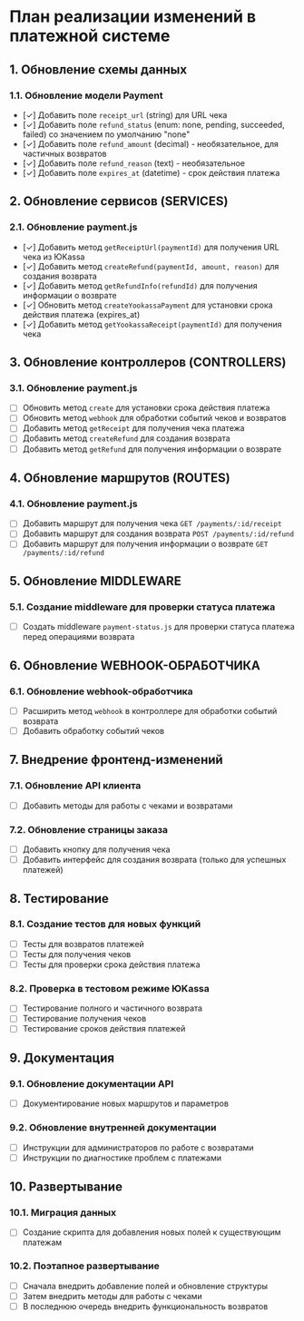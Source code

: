 # План реализации изменений в платежной системе

## 1. Обновление схемы данных

### 1.1. Обновление модели Payment

- [✓] Добавить поле `receipt_url` (string) для URL чека
- [✓] Добавить поле `refund_status` (enum: none, pending, succeeded, failed) со значением по умолчанию "none"
- [✓] Добавить поле `refund_amount` (decimal) - необязательное, для частичных возвратов
- [✓] Добавить поле `refund_reason` (text) - необязательное
- [✓] Добавить поле `expires_at` (datetime) - срок действия платежа

## 2. Обновление сервисов (SERVICES)

### 2.1. Обновление payment.js

- [✓] Добавить метод `getReceiptUrl(paymentId)` для получения URL чека из ЮKassa
- [✓] Добавить метод `createRefund(paymentId, amount, reason)` для создания возврата
- [✓] Добавить метод `getRefundInfo(refundId)` для получения информации о возврате
- [✓] Обновить метод `createYookassaPayment` для установки срока действия платежа (expires_at)
- [✓] Добавить метод `getYookassaReceipt(paymentId)` для получения чека

## 3. Обновление контроллеров (CONTROLLERS)

### 3.1. Обновление payment.js

- [ ] Обновить метод `create` для установки срока действия платежа
- [ ] Обновить метод `webhook` для обработки событий чеков и возвратов
- [ ] Добавить метод `getReceipt` для получения чека платежа
- [ ] Добавить метод `createRefund` для создания возврата
- [ ] Добавить метод `getRefund` для получения информации о возврате

## 4. Обновление маршрутов (ROUTES)

### 4.1. Обновление payment.js

- [ ] Добавить маршрут для получения чека `GET /payments/:id/receipt`
- [ ] Добавить маршрут для создания возврата `POST /payments/:id/refund`
- [ ] Добавить маршрут для получения информации о возврате `GET /payments/:id/refund`

## 5. Обновление MIDDLEWARE

### 5.1. Создание middleware для проверки статуса платежа

- [ ] Создать middleware `payment-status.js` для проверки статуса платежа перед операциями возврата

## 6. Обновление WEBHOOK-ОБРАБОТЧИКА

### 6.1. Обновление webhook-обработчика

- [ ] Расширить метод `webhook` в контроллере для обработки событий возврата
- [ ] Добавить обработку событий чеков

## 7. Внедрение фронтенд-изменений

### 7.1. Обновление API клиента

- [ ] Добавить методы для работы с чеками и возвратами

### 7.2. Обновление страницы заказа

- [ ] Добавить кнопку для получения чека
- [ ] Добавить интерфейс для создания возврата (только для успешных платежей)

## 8. Тестирование

### 8.1. Создание тестов для новых функций

- [ ] Тесты для возвратов платежей
- [ ] Тесты для получения чеков
- [ ] Тесты для проверки срока действия платежа

### 8.2. Проверка в тестовом режиме ЮKassa

- [ ] Тестирование полного и частичного возврата
- [ ] Тестирование получения чеков
- [ ] Тестирование сроков действия платежей

## 9. Документация

### 9.1. Обновление документации API

- [ ] Документирование новых маршрутов и параметров

### 9.2. Обновление внутренней документации

- [ ] Инструкции для администраторов по работе с возвратами
- [ ] Инструкции по диагностике проблем с платежами

## 10. Развертывание

### 10.1. Миграция данных

- [ ] Создание скрипта для добавления новых полей к существующим платежам

### 10.2. Поэтапное развертывание

- [ ] Сначала внедрить добавление полей и обновление структуры
- [ ] Затем внедрить методы для работы с чеками
- [ ] В последнюю очередь внедрить функциональность возвратов
